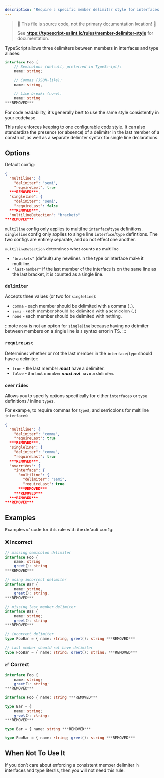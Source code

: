 ```yaml
---
description: 'Require a specific member delimiter style for interfaces and type literals.'
---
```


> 🛑 This file is source code, not the primary documentation location! 🛑
>
> See **https://typescript-eslint.io/rules/member-delimiter-style** for documentation.

TypeScript allows three delimiters between members in interfaces and type aliases:

<!-- prettier-ignore -->
```ts
interface Foo {
    // Semicolons (default, preferred in TypeScript):
    name: string;

    // Commas (JSON-like):
    name: string,

    // Line breaks (none):
    name: string
***REMOVED***
```

For code readability, it's generally best to use the same style consistently in your codebase.

This rule enforces keeping to one configurable code style.
It can also standardize the presence (or absence) of a delimiter in the last member of a construct, as well as a separate delimiter syntax for single line declarations.

## Options

Default config:

```json
{
  "multiline": {
    "delimiter": "semi",
    "requireLast": true
  ***REMOVED***,
  "singleline": {
    "delimiter": "semi",
    "requireLast": false
  ***REMOVED***,
  "multilineDetection": "brackets"
***REMOVED***
```

`multiline` config only applies to multiline `interface`/`type` definitions.
`singleline` config only applies to single line `interface`/`type` definitions.
The two configs are entirely separate, and do not effect one another.

`multilineDetection` determines what counts as multiline

- `"brackets"` (default) any newlines in the type or interface make it multiline.
- `"last-member"` if the last member of the interface is on the same line as the last bracket, it is counted as a single line.

### `delimiter`

Accepts three values (or two for `singleline`):

- `comma` - each member should be delimited with a comma (`,`).
- `semi` - each member should be delimited with a semicolon (`;`).
- `none` - each member should be delimited with nothing.

:::note
`none` is not an option for `singleline` because having no delimiter between members on a single line is a syntax error in TS.
:::

### `requireLast`

Determines whether or not the last member in the `interface`/`type` should have a delimiter:

- `true` - the last member **_must_** have a delimiter.
- `false` - the last member **_must not_** have a delimiter.

### `overrides`

Allows you to specify options specifically for either `interface`s or `type` definitions / inline `type`s.

For example, to require commas for `type`s, and semicolons for multiline `interface`s:

```json
{
  "multiline": {
    "delimiter": "comma",
    "requireLast": true
  ***REMOVED***,
  "singleline": {
    "delimiter": "comma",
    "requireLast": true
  ***REMOVED***,
  "overrides": {
    "interface": {
      "multiline": {
        "delimiter": "semi",
        "requireLast": true
      ***REMOVED***
    ***REMOVED***
  ***REMOVED***
***REMOVED***
```

## Examples

Examples of code for this rule with the default config:

<!--tabs-->

### ❌ Incorrect

<!-- prettier-ignore -->
```ts
// missing semicolon delimiter
interface Foo {
    name: string
    greet(): string
***REMOVED***

// using incorrect delimiter
interface Bar {
    name: string,
    greet(): string,
***REMOVED***

// missing last member delimiter
interface Baz {
    name: string;
    greet(): string
***REMOVED***

// incorrect delimiter
type FooBar = { name: string, greet(): string ***REMOVED***

// last member should not have delimiter
type FooBar = { name: string; greet(): string; ***REMOVED***
```

### ✅ Correct

<!-- prettier-ignore -->
```ts
interface Foo {
    name: string;
    greet(): string;
***REMOVED***

interface Foo { name: string ***REMOVED***

type Bar = {
    name: string;
    greet(): string;
***REMOVED***

type Bar = { name: string ***REMOVED***

type FooBar = { name: string; greet(): string ***REMOVED***
```

## When Not To Use It

If you don't care about enforcing a consistent member delimiter in interfaces and type literals, then you will not need this rule.
